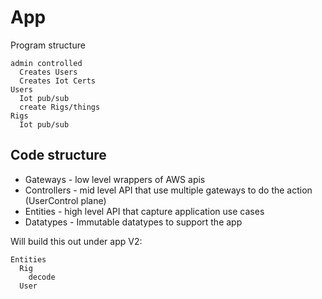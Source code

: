 # App

Program structure
```
admin controlled 
  Creates Users
  Creates Iot Certs
Users
  Iot pub/sub
  create Rigs/things
Rigs
  Iot pub/sub
```

## Code structure
- Gateways - low level wrappers of AWS apis
- Controllers - mid level API that use multiple gateways to do the action (UserControl plane)
- Entities - high level API that capture application use cases
- Datatypes - Immutable datatypes to support the app

Will build this out under app V2:
```
Entities
  Rig
    decode
  User
```

